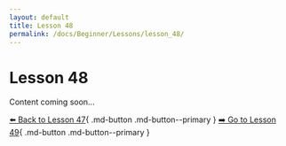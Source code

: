 ```yaml
---
layout: default
title: Lesson 48
permalink: /docs/Beginner/Lessons/lesson_48/
---
```


# Lesson 48

Content coming soon...

[⬅️ Back to Lesson 47](lesson_47.md){ .md-button .md-button--primary }  [➡️ Go to Lesson 49](lesson_49.md){ .md-button .md-button--primary }
